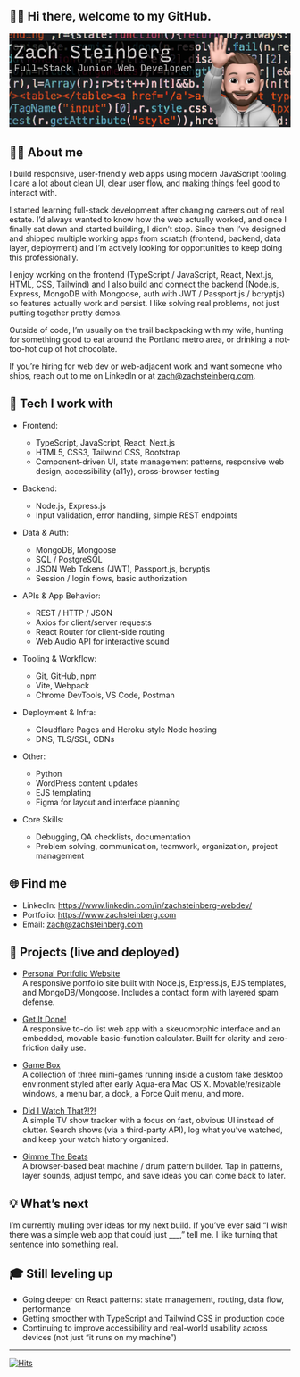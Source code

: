 ## 🙋‍♂️ Hi there, welcome to my GitHub.

![GitHub profile masthead banner](https://raw.githubusercontent.com/ZachSteinberg-webdev/ZachSteinberg-webdev/main/GitHub_readme_banner-reduced.png)

## 👨‍💻 About me

I build responsive, user-friendly web apps using modern JavaScript tooling. I care a lot about clean UI, clear user flow, and making things feel good to interact with.

I started learning full-stack development after changing careers out of real estate. I’d always wanted to know how the web actually worked, and once I finally sat down and started building, I didn’t stop. Since then I’ve designed and shipped multiple working apps from scratch (frontend, backend, data layer, deployment) and I’m actively looking for opportunities to keep doing this professionally.

I enjoy working on the frontend (TypeScript / JavaScript, React, Next.js, HTML, CSS, Tailwind) and I also build and connect the backend (Node.js, Express, MongoDB with Mongoose, auth with JWT / Passport.js / bcryptjs) so features actually work and persist. I like solving real problems, not just putting together pretty demos.

Outside of code, I’m usually on the trail backpacking with my wife, hunting for something good to eat around the Portland metro area, or drinking a not-too-hot cup of hot chocolate.

If you’re hiring for web dev or web-adjacent work and want someone who ships, reach out to me on LinkedIn or at zach@zachsteinberg.com.

## 🧰 Tech I work with

- Frontend:
  - TypeScript, JavaScript, React, Next.js
  - HTML5, CSS3, Tailwind CSS, Bootstrap
  - Component-driven UI, state management patterns, responsive web design, accessibility (a11y), cross-browser testing

- Backend:
  - Node.js, Express.js
  - Input validation, error handling, simple REST endpoints

- Data & Auth:
  - MongoDB, Mongoose
  - SQL / PostgreSQL
  - JSON Web Tokens (JWT), Passport.js, bcryptjs
  - Session / login flows, basic authorization

- APIs & App Behavior:
  - REST / HTTP / JSON
  - Axios for client/server requests
  - React Router for client-side routing
  - Web Audio API for interactive sound

- Tooling & Workflow:
  - Git, GitHub, npm
  - Vite, Webpack
  - Chrome DevTools, VS Code, Postman

- Deployment & Infra:
  - Cloudflare Pages and Heroku-style Node hosting
  - DNS, TLS/SSL, CDNs

- Other:
  - Python
  - WordPress content updates
  - EJS templating
  - Figma for layout and interface planning

- Core Skills:
  - Debugging, QA checklists, documentation
  - Problem solving, communication, teamwork, organization, project management

## 🌐 Find me

- LinkedIn: https://www.linkedin.com/in/zachsteinberg-webdev/
- Portfolio: https://www.zachsteinberg.com
- Email: zach@zachsteinberg.com

## 👷 Projects (live and deployed)

- [Personal Portfolio Website](https://www.zachsteinberg.com)  
  A responsive portfolio site built with Node.js, Express.js, EJS templates, and MongoDB/Mongoose. Includes a contact form with layered spam defense.   

- [Get It Done!](https://www.get-it-done.app/)  
  A responsive to-do list web app with a skeuomorphic interface and an embedded, movable basic-function calculator. Built for clarity and zero-friction daily use.  

- [Game Box](https://www.game-box.app/)  
  A collection of three mini-games running inside a custom fake desktop environment styled after early Aqua-era Mac OS X. Movable/resizable windows, a menu bar, a dock, a Force Quit menu, and more.  

- [Did I Watch That?!?!](https://www.did-i-watch-that.app/)  
  A simple TV show tracker with a focus on fast, obvious UI instead of clutter. Search shows (via a third-party API), log what you’ve watched, and keep your watch history organized.  

- [Gimme The Beats](https://www.gimme-the-beats.app/)  
  A browser-based beat machine / drum pattern builder. Tap in patterns, layer sounds, adjust tempo, and save ideas you can come back to later. 

## 💡 What’s next

I’m currently mulling over ideas for my next build. If you’ve ever said “I wish there was a simple web app that could just ___,” tell me. I like turning that sentence into something real.

## 🎓 Still leveling up

- Going deeper on React patterns: state management, routing, data flow, performance
- Getting smoother with TypeScript and Tailwind CSS in production code
- Continuing to improve accessibility and real-world usability across devices (not just “it runs on my machine”)

---

[![Hits](https://hits.seeyoufarm.com/api/count/incr/badge.svg?url=https%3A%2F%2Fgithub.com%2FZachSteinberg-webdev&count_bg=%23348FF6&title_bg=%23555555&icon=github.svg&icon_color=%23E7E7E7&title=Visitor+count&edge_flat=false)](https://hits.seeyoufarm.com)

